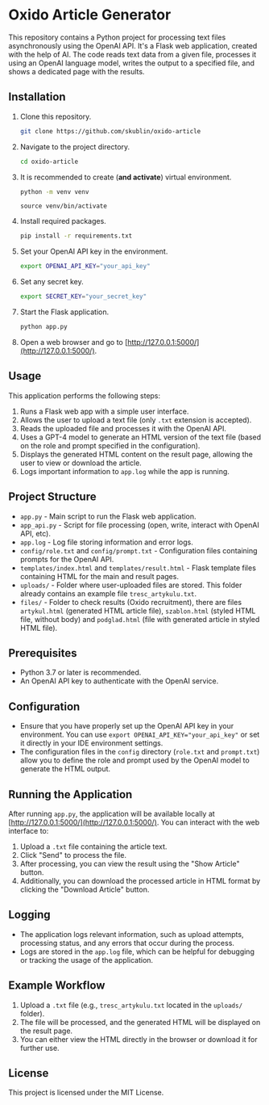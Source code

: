 
# Oxido Article Generator

This repository contains a Python project for processing text files asynchronously using the OpenAI API. It's a Flask web application, created with the help of AI. The code reads text data from a given file, processes it using an OpenAI language model, writes the output to a specified file, and shows a dedicated page with the results.

## Installation
1. Clone this repository.
   ```bash
   git clone https://github.com/skublin/oxido-article
   ```
2. Navigate to the project directory.
   ```bash
   cd oxido-article
   ```
3. It is recommended to create (**and activate**) virtual environment.
   ```bash
   python -m venv venv
   ```
   ```
   source venv/bin/activate
   ```
4. Install required packages.
   ```bash
   pip install -r requirements.txt
   ```
5. Set your OpenAI API key in the environment.
   ```bash
   export OPENAI_API_KEY="your_api_key"
   ```
6. Set any secret key.
   ```bash
   export SECRET_KEY="your_secret_key"
   ```
7. Start the Flask application.
   ```bash
   python app.py
   ```
8. Open a web browser and go to [http://127.0.0.1:5000/](http://127.0.0.1:5000/).

## Usage
This application performs the following steps:
1. Runs a Flask web app with a simple user interface.
2. Allows the user to upload a text file (only `.txt` extension is accepted).
3. Reads the uploaded file and processes it with the OpenAI API.
4. Uses a GPT-4 model to generate an HTML version of the text file (based on the role and prompt specified in the configuration).
5. Displays the generated HTML content on the result page, allowing the user to view or download the article.
6. Logs important information to `app.log` while the app is running.

## Project Structure
- `app.py` - Main script to run the Flask web application.
- `app_api.py` - Script for file processing (open, write, interact with OpenAI API, etc).
- `app.log` - Log file storing information and error logs.
- `config/role.txt` and `config/prompt.txt` - Configuration files containing prompts for the OpenAI API.
- `templates/index.html` and `templates/result.html` - Flask template files containing HTML for the main and result pages.
- `uploads/` - Folder where user-uploaded files are stored. This folder already contains an example file `tresc_artykulu.txt`.
- `files/` - Folder to check results (Oxido recruitment), there are files `artykul.html` (generated HTML article file), `szablon.html` (styled HTML file, without body) and `podglad.html` (file with generated article in styled HTML file).

## Prerequisites
- Python 3.7 or later is recommended.
- An OpenAI API key to authenticate with the OpenAI service.

## Configuration
- Ensure that you have properly set up the OpenAI API key in your environment. You can use `export OPENAI_API_KEY="your_api_key"` or set it directly in your IDE environment settings.
- The configuration files in the `config` directory (`role.txt` and `prompt.txt`) allow you to define the role and prompt used by the OpenAI model to generate the HTML output.

## Running the Application
After running `app.py`, the application will be available locally at [http://127.0.0.1:5000/](http://127.0.0.1:5000/). You can interact with the web interface to:
1. Upload a `.txt` file containing the article text.
2. Click "Send" to process the file.
3. After processing, you can view the result using the "Show Article" button.
4. Additionally, you can download the processed article in HTML format by clicking the "Download Article" button.

## Logging
- The application logs relevant information, such as upload attempts, processing status, and any errors that occur during the process.
- Logs are stored in the `app.log` file, which can be helpful for debugging or tracking the usage of the application.

## Example Workflow
1. Upload a `.txt` file (e.g., `tresc_artykulu.txt` located in the `uploads/` folder).
2. The file will be processed, and the generated HTML will be displayed on the result page.
3. You can either view the HTML directly in the browser or download it for further use.

## License
This project is licensed under the MIT License.
